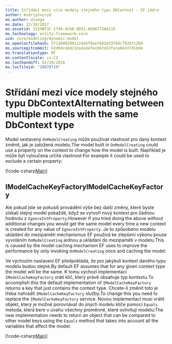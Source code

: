```yaml
---
title: Střídání mezi více modely stejného typu DbContext - EF jádra
author: AndriySvyryd
ms.author: divega
ms.date: 12/10/2017
ms.assetid: 3154BF3C-1749-4C60-8D51-AE86773AA116
ms.technology: entity-framework-core
uid: core/modeling/dynamic-model
ms.openlocfilehash: 57136802001124ebf9ae7682e33f8dc7826fc2b0
ms.sourcegitcommit: b2d94cebdc32edad4fecb07e53fece66437d1b04
ms.translationtype: MT
ms.contentlocale: cs-CZ
ms.lasthandoff: 02/28/2018
ms.locfileid: "29678719"
---
```

# <a name="alternating-between-multiple-models-with-the-same-dbcontext-type"></a><span data-ttu-id="ca00e-102">Střídání mezi více modely stejného typu DbContext</span><span class="sxs-lookup"><span data-stu-id="ca00e-102">Alternating between multiple models with the same DbContext type</span></span>

<span data-ttu-id="ca00e-103">Model sestavený `OnModelCreating` může používat vlastnost pro daný kontext změnit, jak je založená modelu.</span><span class="sxs-lookup"><span data-stu-id="ca00e-103">The model built in `OnModelCreating` could use a property on the context to change how the model is built.</span></span> <span data-ttu-id="ca00e-104">Například je může být vyloučena určitá vlastnost:</span><span class="sxs-lookup"><span data-stu-id="ca00e-104">For example it could be used to exclude a certain property:</span></span>

[!code-csharp[Main](../../../samples/core/DynamicModel/DynamicContext.cs?name=Class)]

## <a name="imodelcachekeyfactory"></a><span data-ttu-id="ca00e-105">IModelCacheKeyFactory</span><span class="sxs-lookup"><span data-stu-id="ca00e-105">IModelCacheKeyFactory</span></span>
<span data-ttu-id="ca00e-106">Ale pokud jste se pokusili provádění výše bez další změny, které byste získali stejný model pokaždé, když se vytvoří nový kontext pro žádnou hodnotu z `IgnoreIntProperty`.</span><span class="sxs-lookup"><span data-stu-id="ca00e-106">However if you tried doing the above without additional changes you would get the same model every time a new context is created for any value of `IgnoreIntProperty`.</span></span> <span data-ttu-id="ca00e-107">Je to způsobeno modelu ukládání do mezipaměti mechanismus EF používá ke zlepšení výkonu pouze vyvoláním `OnModelCreating` jednou a ukládání do mezipaměti v modelu.</span><span class="sxs-lookup"><span data-stu-id="ca00e-107">This is caused by the model caching mechanism EF uses to improve the performance by only invoking `OnModelCreating` once and caching the model.</span></span>

<span data-ttu-id="ca00e-108">Ve výchozím nastavení EF předpokládá, že pro jakýkoli kontext daného typu modelu budou stejné.</span><span class="sxs-lookup"><span data-stu-id="ca00e-108">By default EF assumes that for any given context type the model will be the same.</span></span> <span data-ttu-id="ca00e-109">K tomu výchozí implementaci `IModelCacheKeyFactory` vrátí klíč, který právě obsahuje typ kontextu.</span><span class="sxs-lookup"><span data-stu-id="ca00e-109">To accomplish this the default implementation of `IModelCacheKeyFactory` returns a key that just contains the context type.</span></span> <span data-ttu-id="ca00e-110">Chcete-li změnit toto je třeba nahradit `IModelCacheKeyFactory` služby.</span><span class="sxs-lookup"><span data-stu-id="ca00e-110">To change this you need to replace the `IModelCacheKeyFactory` service.</span></span> <span data-ttu-id="ca00e-111">Novou implementací musí vrátit objekt, který je možné porovnávat do jiných modelu klíče pomocí `Equals` metoda, která bere v úvahu všechny proměnné, které ovlivňují modelu:</span><span class="sxs-lookup"><span data-stu-id="ca00e-111">The new implementation needs to return an object that can be compared to other model keys using the `Equals` method that takes into account all the variables that affect the model:</span></span>

[!code-csharp[Main](../../../samples/core/DynamicModel/DynamicModelCacheKeyFactory.cs?name=Class)]
